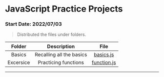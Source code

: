 # JavaScript Practice Projects 
### Start Date: 2022/07/03

> Distributed the files under folders.

|Folder|Description|File|
|:---:|:---:|:---:|
|Basics|Recalling all the basics|[basics.js](https://github.com/raihanrms/BingeJS/blob/main/Basics/basics.js)|
|Excersice|Practicing functions|[function.js](https://github.com/raihanrms/BingeJS/blob/main/functions/sum/exercise/script.js)|
---
